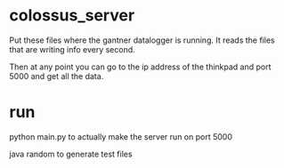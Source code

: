 # colossus_server

Put these files where the gantner datalogger is running.  It reads the files that are writing info every second.

Then at any point you can go to the ip address of the thinkpad and port 5000 and get all the data.


# run
python main.py to actually make the server run on port 5000

java random to generate test files
